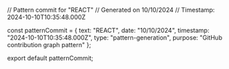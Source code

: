 // Pattern commit for "REACT"
// Generated on 10/10/2024
// Timestamp: 2024-10-10T10:35:48.000Z

const patternCommit = {
  text: "REACT",
  date: "10/10/2024",
  timestamp: "2024-10-10T10:35:48.000Z",
  type: "pattern-generation",
  purpose: "GitHub contribution graph pattern"
};

export default patternCommit;
